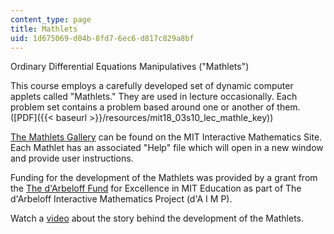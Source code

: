 ```yaml
---
content_type: page
title: Mathlets
uid: 1d675069-d04b-8fd7-6ec6-d817c829a8bf
---
```


Ordinary Differential Equations Manipulatives ("Mathlets")

This course employs a carefully developed set of dynamic computer applets called "Mathlets." They are used in lecture occasionally. Each problem set contains a problem based around one or another of them. ([PDF]({{< baseurl >}}/resources/mit18_03s10_lec_mathle_key))

[The Mathlets Gallery](http://math.mit.edu/mathlets/mathlets/) can be found on the MIT Interactive Mathematics Site. Each Mathlet has an associated "Help" file which will open in a new window and provide user instructions.

Funding for the development of the Mathlets was provided by a grant from the [The d'Arbeloff Fund](http://web.mit.edu/newsoffice/2000/darbeloff-1025.html) for Excellence in MIT Education as part of The d'Arbeloff Interactive Mathematics Project (d'A I M P).

Watch a [video](http://mathlets.org/training/introduction/) about the story behind the development of the Mathlets.